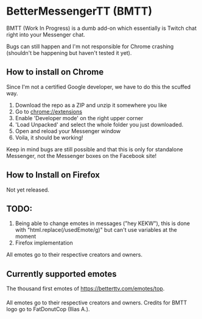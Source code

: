 # BetterMessengerTT (BMTT)
BMTT (Work In Progress) is a dumb add-on which essentially is Twitch chat right into your Messenger chat. 

Bugs can still happen and I'm not responsible for Chrome crashing (shouldn't be happening but haven't tested it yet).

## How to install on Chrome
Since I'm not a certified Google developer, we have to do this the scuffed way.
1. Download the repo as a ZIP and unzip it somewhere you like
2. Go to [chrome://extensions](chrome://extensions)
3. Enable 'Developer mode' on the right upper corner
4. 'Load Unpacked' and select the whole folder you just downloaded.
5. Open and reload your Messenger window
6. Voila, it should be working!

Keep in mind bugs are still possible and that this is only for standalone Messenger, not the Messenger boxes on the Facebook site!

## How to Install on Firefox
Not yet released. 


## TODO: 
1. Being able to change emotes in messages ("hey KEKW"), this is done with "html.replace(/usedEmote/g)" but can't use variables at the moment
2. Firefox implementation



All emotes go to their respective creators and owners. 

## Currently supported emotes
The thousand first emotes of https://betterttv.com/emotes/top. 


####
All emotes go to their respective creators and owners. 
Credits for BMTT logo go to FatDonutCop (Ilias A.).
